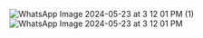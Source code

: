 ![WhatsApp Image 2024-05-23 at 3 12 01 PM (1)](https://github.com/omar20alaa/ComposeUsersList/assets/33086068/bb5584dc-8ee2-4d42-8341-37d116ff4bba)
![WhatsApp Image 2024-05-23 at 3 12 01 PM](https://github.com/omar20alaa/ComposeUsersList/assets/33086068/f4e9a6e8-2e27-41e3-8ff1-73bd4091c886)
